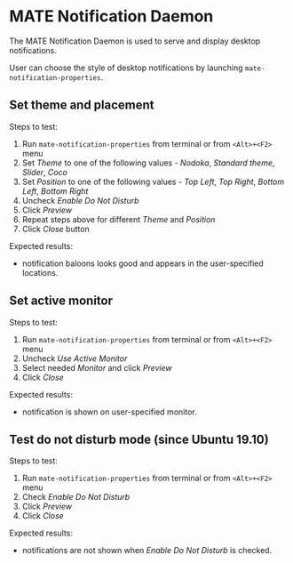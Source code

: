 # MATE Notification Daemon

The MATE Notification Daemon is used to serve and display desktop notifications.

User can choose the style of desktop notifications by launching `mate-notification-properties`.

## Set theme and placement

Steps to test:

1. Run `mate-notification-properties` from terminal or from `<Alt>+<F2>` menu
1. Set *Theme* to one of the following values - *Nodoka*, *Standard theme*, *Slider*, *Coco*
1. Set *Position* to one of the following values - *Top Left*, *Top Right*, *Bottom Left*, *Bottom Right*
1. Uncheck *Enable Do Not Disturb*
1. Click *Preview*
1. Repeat steps above for different *Theme* and *Position*
1. Click *Close* button

Expected results:

* notification baloons looks good and appears in the user-specified locations.

## Set active monitor

Steps to test:

1. Run `mate-notification-properties` from terminal or from `<Alt>+<F2>` menu
1. Uncheck *Use Active Monitor*
1. Select needed *Monitor* and click *Preview*
1. Click *Close*

Expected results:

* notification is shown on user-specified monitor.


## Test do not disturb mode (since Ubuntu 19.10)

Steps to test:

1. Run `mate-notification-properties` from terminal or from `<Alt>+<F2>` menu
1. Check *Enable Do Not Disturb*
1. Click *Preview*
1. Click *Close*

Expected results:

* notifications are not shown when *Enable Do Not Disturb* is checked.
